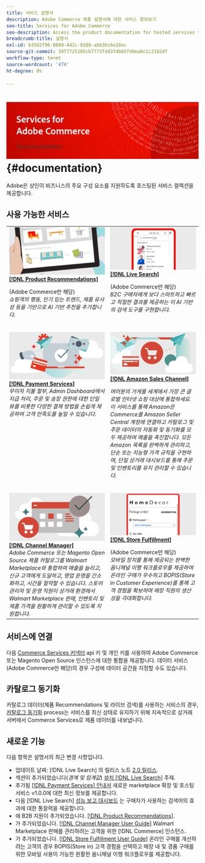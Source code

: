 ```yaml
---
title: 서비스 설명서
description: Adobe Commerce 제품 설명서에 대한 서비스 찾아보기
seo-title: Services for Adobe Commerce
seo-description: Access the product documentation for hosted services that help Adobe Commerce and Magento Open Source merchants support key components of their business.
breadcrumb-title: 설명서
exl-id: b3502f96-0809-442c-9208-abb3bc6e18ec
source-git-commit: 39f7725105cb7773fd43f4b65fd9ea0c1c2182df
workflow-type: tm+mt
source-wordcount: '474'
ht-degree: 0%

---
```


# <!-- use banner as heading -->![서비스 설명서](./assets/banner-services-home.png) {#documentation}

Adobe은 상인이 비즈니스의 주요 구성 요소를 지원하도록 호스팅된 서비스 컬렉션을 제공합니다.

## 사용 가능한 서비스

<table>
<tr>
   <td valign="top">
       <img alt="[!UICONTROL Product Recommendations]" src="assets/product-recs.png" />
    <div><a href="https://experienceleague.adobe.com/docs/commerce-merchant-services/product-recommendations/overview.html">
    <strong>[!DNL Product Recommendations]</strong></a>
    </div>
    <p>(Adobe Commerce만 해당)<br><em>쇼핑객의 행동, 인기 있는 트렌드, 제품 유사성 등을 기반으로 AI 기반 추천을 추가합니다.</em></p>
    </br>
  </td>
  <td valign="top">
      <img alt="[!DNL Live Search]" src="assets/live-search.png" />
    <div>
    <a href="https://experienceleague.adobe.com/docs/commerce-merchant-services/live-search/overview.html"><strong>[!DNL Live Search]</strong></a>
    </div>
    <p>(Adobe Commerce만 해당)<br><em>B2C 구매자에게 보다 스마트하고 빠르고 적절한 결과를 제공하는 이 AI 기반의 검색 도구를 구현합니다.</em></p>
    </br>
  </td>
</tr>
<tr>
  <td valign="top">
    <img alt="[!DNL Payment Services]" src="assets/payment-services.png"/>
    <div>
    <a href="https://experienceleague.adobe.com/docs/commerce-merchant-services/payment-services/guide-overview.html"><strong>[!DNL Payment Services]</strong></a>
    </div>
    <em>무이자 지불 할부, Admin Dashboard에서 지급 처리, 주문 및 송장 권한에 대한 단일 뷰를 비롯한 다양한 결제 방법을 손쉽게 제공하여 고객 만족도를 높일 수 있습니다.</em>
    </br>
  </td>
    <td valign="top">
       <img alt="Amazon Sales Channel" src="assets/amazon-channel.png" />
    <div><a href="https://experienceleague.adobe.com/docs/commerce-channels/amazon/guide-overview.html">
    <strong>[!DNL Amazon Sales Channel]</strong></a>
    </div>
    <p><em>여러분의 가게를 세계에서 가장 큰 글로벌 인터넷 쇼핑 대상에 통합하세요. 이 서비스를 통해 Amazon은 Commerce를 Amazon Seller Central 계정에 연결하고 카탈로그 및 주문 데이터의 자동화 및 동기화를 모두 제공하여 매출을 촉진합니다. 모든 Amazon 목록을 완벽하게 관리하고, 단순 또는 지능형 가격 규칙을 구현하며, 단일 상거래 대시보드를 통해 주문 및 인벤토리를 유지 관리할 수 있습니다.</em></p>
    </br>
  </td>
</tr>
<tr>
  <td valign="top">
    <img alt="[!DNL Channel Manager]" src="assets/channel-manager.png"/>
    <div>
    <a href="https://experienceleague.adobe.com/docs/commerce-channels/channel-manager/guide-overview.html"><strong>[!DNL Channel Manager]</strong></a>
    </div>
    <em>Adobe Commerce 또는 Magento Open Source 제품 카탈로그를 Walmart Marketplace와 통합하여 매출을 늘리고, 신규 고객에게 도달하고, 영업 운영을 간소화하고, 시간을 절약할 수 있습니다. 스토어 관리자 및 운영 직원이 상거래 환경에서 Walmart Marketplace 판매, 인벤토리 및 제품 가격을 원활하게 관리할 수 있도록 지원합니다.</em>
    </br>
  </td>
  <td valign="top">
    <img alt="저장 이행" src="assets/store-fulfillment-landing-graphic.png"/>
    <div><a href="https://experienceleague.adobe.com/docs/commerce-merchant-services/store-fulfillment/guide-overview.html">
    <strong>[!DNL Store Fulfillment]</strong></a>
    </div>
    <p>(Adobe Commerce만 해당)<br><em>모바일 장치를 통해 제공되는 완벽한 옴니채널 이행 워크플로우를 제공하여 온라인 구매가 우수하고 BOPIS(Store in Customer Experience)를 통해 고객 경험을 확보하며 매장 직원의 생산성을 극대화합니다.</em></p>
    </br>
  </td>
</tr>
</table>

## 서비스에 연결

다음 [Commerce Services 커넥터](saas.md) api 키 및 개인 키를 사용하여 Adobe Commerce 또는 Magento Open Source 인스턴스에 대한 통합을 제공합니다. 데이터 서비스(Adobe Commerce만 해당)의 경우 구성에 데이터 공간을 지정할 수도 있습니다.

## 카탈로그 동기화

카탈로그 데이터(제품 Recommendations 및 라이브 검색)를 사용하는 서비스의 경우, [카탈로그 동기화](catalog-sync.md) process는 서비스를 최신 상태로 유지하기 위해 지속적으로 상거래 서버에서 Commerce Services로 제품 데이터를 내보냅니다.

## 새로운 기능

다음 항목은 설명서의 최근 변경 사항입니다.

* 업데이트 날짜: [!DNL Live Search] 의 릴리스 노트 [2.0 릴리스](/help/live-search/release-notes.md).
* 섹션이 추가되었습니다(_경계 및 임계값_) [설치 [!DNL Live Search]](/help/live-search/install.md) 주제.
* 추가됨 [[!DNL Payment Services] 안내서](/help/payment-services/guide-overview.md) 새로운 marketplace 확장 및 호스팅 서비스 v1.0.0에 대한 최신 정보를 제공합니다.
* 다음 [!DNL Live Search] [성능 보고 대시보드](/help/live-search/performance.md) 는 구매자가 사용하는 검색어의 효과에 대한 통찰력을 제공합니다.
* 에 B2B 지원이 추가되었습니다. [[!DNL Product Recommendations]](/help/product-recommendations/overview.md).
* 가 추가되었습니다. [[!DNL Channel Manager User Guide]](https://experienceleague.adobe.com/docs/commerce-channels/channel-manager/guide-overview.html) Walmart Marketplace 판매를 관리하려는 고객을 위한 [!DNL Commerce] 인스턴스.
* 가 추가되었습니다. [[!DNL Store Fulfillment User Guide]](https://experienceleague.adobe.com/docs/commerce-merchant-services/store-fulfillment/guide-overview.html) 온라인 구매를 개선하려는 고객의 경우 BOPIS(Store in) 고객 경험을 선택하고 매장 내 및 경품 구매를 위한 모바일 사용이 가능한 원활한 옴니채널 이행 워크플로우를 제공합니다.
